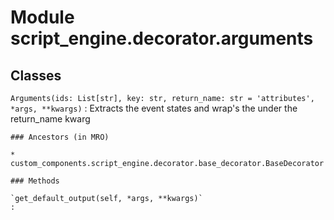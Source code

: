 Module script_engine.decorator.arguments
========================================

Classes
-------

`Arguments(ids: List[str], key: str, return_name: str = 'attributes', *args, **kwargs)`
:   Extracts the event states and wrap's the under the return_name kwarg

    ### Ancestors (in MRO)

    * custom_components.script_engine.decorator.base_decorator.BaseDecorator

    ### Methods

    `get_default_output(self, *args, **kwargs)`
    :